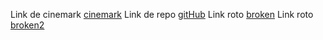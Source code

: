 Link de cinemark [cinemark](https://www.cinemark.cl/)
Link de repo [gitHub](https://github.com/IsaMonsalves/Isa-mdLinks)
Link roto [broken](https://www.cinemark.ccl/)
Link roto [broken2](https://www.cinemarkf.ccl/)
